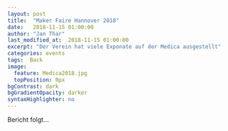 ```yaml
---
layout: post
title:  "Maker Faire Hannover 2018"
date:   2018-11-15 01:00:00
author: "Jan Thar"
last_modified_at:  2018-11-15 01:00:00
excerpt: "Der Verein hat viele Exponate auf der Medica ausgestellt"
categories: events
tags:  Back
image:
  feature: Medica2018.jpg
  topPosition: 0px
bgContrast: dark
bgGradientOpacity: darker
syntaxHighlighter: no
---
```

Bericht folgt...

<div class="img img--fullContainer img--14xLeading" style="background-image: url({{ site.baseurl_featured_img }}Medica2018.jpg);"></div>
